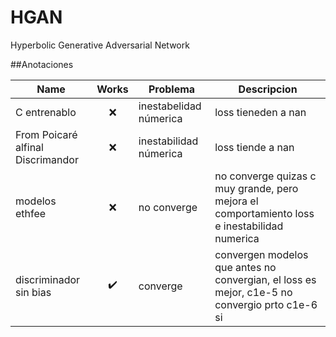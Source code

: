 # HGAN
Hyperbolic Generative Adversarial Network


##Anotaciones


| Name                              | Works   | Problema|Descripcion               | 
|-----------------------------------|:------:|---------------------|----------|
| C entrenablo                      | ❌      | inestabelidad númerica|loss  tieneden a nan | 
| From Poicaré alfinal Discrimandor | ❌      |inestabilidad númerica |loss  tiende a nan   |
|modelos ethfee                     | ❌      | no converge | no converge quizas c muy grande, pero mejora el comportamiento loss e inestabilidad numerica|
| discriminador sin bias                  | ✔️      | converge | convergen modelos que antes no convergian, el loss es mejor, c1e-5 no convergio prto c1e-6 si |

                                                                                         
                                                                                      